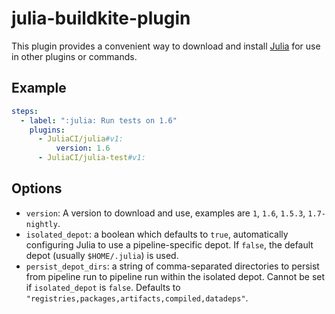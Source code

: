 # julia-buildkite-plugin

This plugin provides a convenient way to download and install [Julia](https://julialang.org/) for use in other plugins or commands.

## Example

```yaml
steps:
  - label: ":julia: Run tests on 1.6"
    plugins:
      - JuliaCI/julia#v1:
          version: 1.6
      - JuliaCI/julia-test#v1:
```

## Options

* `version`: A version to download and use, examples are `1`, `1.6`, `1.5.3`, `1.7-nightly`.
* `isolated_depot`: a boolean which defaults to `true`, automatically configuring Julia to use a pipeline-specific depot.  If `false`, the default depot (usually `$HOME/.julia`) is used.
* `persist_depot_dirs`: a string of comma-separated directories to persist from pipeline run to pipeline run within the isolated depot.  Cannot be set if `isolated_depot` is `false`.  Defaults to `"registries,packages,artifacts,compiled,datadeps"`.
